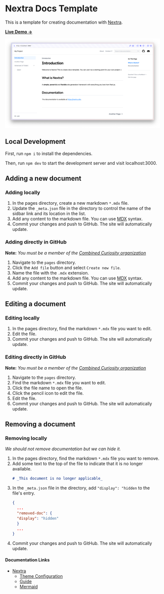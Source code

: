 # Nextra Docs Template 

This is a template for creating documentation with [Nextra](https://nextra.site).

[**Live Demo →**](https://nextra-docs-template.vercel.app)

[![](.github/screenshot.png)](https://nextra-docs-template.vercel.app)

## Local Development

First, run `npm i` to install the dependencies.

Then, run `npm dev` to start the development server and visit localhost:3000.

## Adding a new document

### Adding locally
1. In the pages directory, create a new markdown `*.mdx` file.
1. Update the `_meta.json` file in the directory to control the name of the sidbar link and its location in the list.
1. Add any content to the markdown file. You can use [MDX](https://mdxjs.com/getting-started) syntax.
1. Commit your changes and push to GitHub. The site will automatically update.

### Adding directly in GitHub
**Note:** _You must be a member of the [Combined Curiosity organization](https://github.com/combined-curiosity)_
1. Navigate to the `pages` directory.
1. Click the `Add file` button and select `Create new file`.
1. Name the file with the `.mdx` extension.
1. Add any content to the markdown file. You can use [MDX](https://mdxjs.com/getting-started) syntax.
1. Commit your changes and push to GitHub. The site will automatically update.

## Editing a document

### Editing locally
1. In the pages directory, find the markdown `*.mdx` file you want to edit.
1. Edit the file.
1. Commit your changes and push to GitHub. The site will automatically update.

### Editing directly in GitHub
**Note:** _You must be a member of the [Combined Curiosity organization](https://github.com/combined-curiosity)_
1. Navigate to the `pages` directory.
1. Find the markdown `*.mdx` file you want to edit.
1. Click the file name to open the file.
1. Click the pencil icon to edit the file.
1. Edit the file.
1. Commit your changes and push to GitHub. The site will automatically update.

## Removing a document

### Removing locally
_We should not remove documentation but we can hide it._
1. In the pages directory, find the markdown `*.mdx` file you want to remove.
1. Add some text to the top of the file to indicate that it is no longer available.
    ```md copy
    # _This document is no longer applicable_
    ```
1. In the `_meta.json` file in the directory, add `"display": "hidden` to the file's entry.
    ```json filename="_meta.json"
    {
      ...
      "removed-doc": {
      "display": "hidden"
      }
      ...
    }
    ```
1. Commit your changes and push to GitHub. The site will automatically update.

#### Documentation Links 
- [Nextra](https://nextra.site/docs)
  - [Theme Configuration](https://nextra.site/docs/docs-theme)
  - [Guide](https://nextra.site/docs/guide)
  - [Mermaid](https://mermaid.js.org/intro/)
